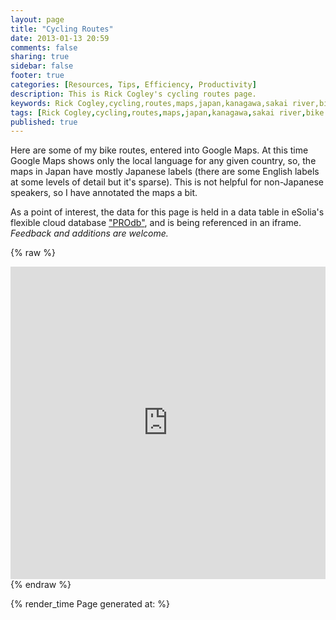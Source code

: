 ```yaml
---
layout: page
title: "Cycling Routes"
date: 2013-01-13 20:59
comments: false
sharing: true
sidebar: false
footer: true
categories: [Resources, Tips, Efficiency, Productivity]
description: This is Rick Cogley's cycling routes page.
keywords: Rick Cogley,cycling,routes,maps,japan,kanagawa,sakai river,bike path,kml
tags: [Rick Cogley,cycling,routes,maps,japan,kanagawa,sakai river,bike path,kml]
published: true
---
```

Here are some of my bike routes, entered into Google Maps. At this time Google Maps shows only the local language for any given country, so, the maps in Japan have mostly Japanese labels (there are some English labels at some levels of detail but it's sparse). This is not helpful for non-Japanese speakers, so I have annotated the maps a bit. 

As a point of interest, the data for this page is held in a data table in eSolia's flexible cloud database ["PROdb"](http://www.esolia.com/prodb), and is being referenced in an iframe. _Feedback and additions are welcome._

{% raw %} 
<iframe width='100%' height='500' frameborder='0' allowtransparency='true' scrolling='yes' src='https://pro.dbflex.net/secure/embedded/db/15331/view.aspx?id=983339'></iframe>
{% endraw %}

{% render_time Page generated at: %}